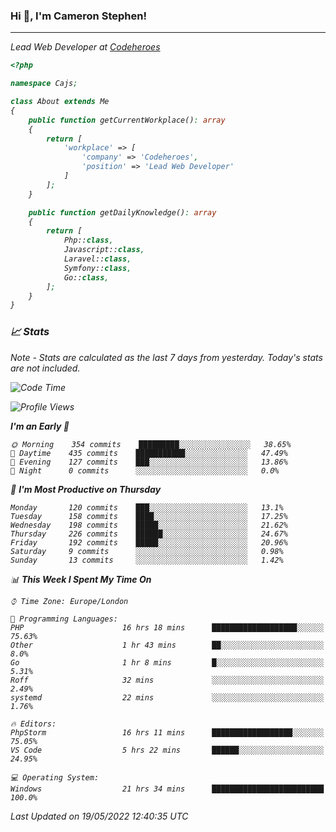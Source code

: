 ### Hi 👋, I'm Cameron Stephen!
<hr>
<p><em>Lead Web Developer at <a href="https://codeheroes.co.uk">Codeheroes</a></p>


```php
<?php

namespace Cajs;

class About extends Me
{
    public function getCurrentWorkplace(): array
    {
        return [
            'workplace' => [
                'company' => 'Codeheroes',
                'position' => 'Lead Web Developer'
            ]
        ];
    }

    public function getDailyKnowledge(): array
    {
        return [
            Php::class,
            Javascript::class,
            Laravel::class,
            Symfony::class,
            Go::class,
        ];
    }
}
```

### 📈 Stats
<p><em>Note - Stats are calculated as the last 7 days from yesterday. Today's stats are not included.</em></p>


<!--START_SECTION:waka-->
![Code Time](http://img.shields.io/badge/Code%20Time-2%2C878%20hrs%2058%20mins-blue)

![Profile Views](http://img.shields.io/badge/Profile%20Views-0-blue)

**I'm an Early 🐤** 

```text
🌞 Morning    354 commits    █████████░░░░░░░░░░░░░░░░   38.65% 
🌆 Daytime    435 commits    ███████████░░░░░░░░░░░░░░   47.49% 
🌃 Evening    127 commits    ███░░░░░░░░░░░░░░░░░░░░░░   13.86% 
🌙 Night      0 commits      ░░░░░░░░░░░░░░░░░░░░░░░░░   0.0%

```
📅 **I'm Most Productive on Thursday** 

```text
Monday       120 commits    ███░░░░░░░░░░░░░░░░░░░░░░   13.1% 
Tuesday      158 commits    ████░░░░░░░░░░░░░░░░░░░░░   17.25% 
Wednesday    198 commits    █████░░░░░░░░░░░░░░░░░░░░   21.62% 
Thursday     226 commits    ██████░░░░░░░░░░░░░░░░░░░   24.67% 
Friday       192 commits    █████░░░░░░░░░░░░░░░░░░░░   20.96% 
Saturday     9 commits      ░░░░░░░░░░░░░░░░░░░░░░░░░   0.98% 
Sunday       13 commits     ░░░░░░░░░░░░░░░░░░░░░░░░░   1.42%

```


📊 **This Week I Spent My Time On** 

```text
⌚︎ Time Zone: Europe/London

💬 Programming Languages: 
PHP                      16 hrs 18 mins      ███████████████████░░░░░░   75.63% 
Other                    1 hr 43 mins        ██░░░░░░░░░░░░░░░░░░░░░░░   8.0% 
Go                       1 hr 8 mins         █░░░░░░░░░░░░░░░░░░░░░░░░   5.31% 
Roff                     32 mins             ░░░░░░░░░░░░░░░░░░░░░░░░░   2.49% 
systemd                  22 mins             ░░░░░░░░░░░░░░░░░░░░░░░░░   1.76%

🔥 Editors: 
PhpStorm                 16 hrs 11 mins      ██████████████████░░░░░░░   75.05% 
VS Code                  5 hrs 22 mins       ██████░░░░░░░░░░░░░░░░░░░   24.95%

💻 Operating System: 
Windows                  21 hrs 34 mins      █████████████████████████   100.0%

```


 Last Updated on 19/05/2022 12:40:35 UTC
<!--END_SECTION:waka-->
